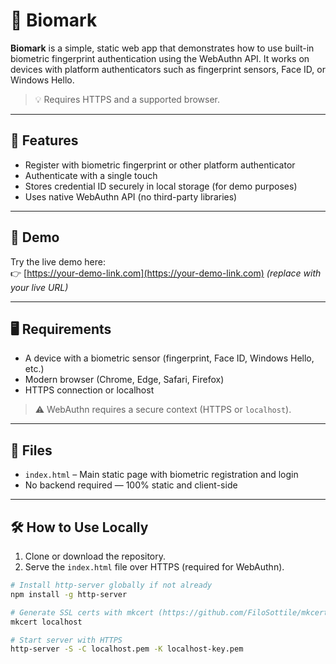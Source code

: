 # 🔐 Biomark

**Biomark** is a simple, static web app that demonstrates how to use built-in biometric fingerprint authentication using the WebAuthn API. It works on devices with platform authenticators such as fingerprint sensors, Face ID, or Windows Hello.

> 💡 Requires HTTPS and a supported browser.

---

## 🌟 Features

- Register with biometric fingerprint or other platform authenticator
- Authenticate with a single touch
- Stores credential ID securely in local storage (for demo purposes)
- Uses native WebAuthn API (no third-party libraries)

---

## 🚀 Demo

Try the live demo here:  
👉 [https://your-demo-link.com](https://your-demo-link.com) *(replace with your live URL)*

---

## 🖥️ Requirements

- A device with a biometric sensor (fingerprint, Face ID, Windows Hello, etc.)
- Modern browser (Chrome, Edge, Safari, Firefox)
- HTTPS connection or localhost

> ⚠️ WebAuthn requires a secure context (HTTPS or `localhost`).

---

## 📁 Files

- `index.html` – Main static page with biometric registration and login
- No backend required — 100% static and client-side

---

## 🛠️ How to Use Locally

1. Clone or download the repository.
2. Serve the `index.html` file over HTTPS (required for WebAuthn).

```bash
# Install http-server globally if not already
npm install -g http-server

# Generate SSL certs with mkcert (https://github.com/FiloSottile/mkcert)
mkcert localhost

# Start server with HTTPS
http-server -S -C localhost.pem -K localhost-key.pem
